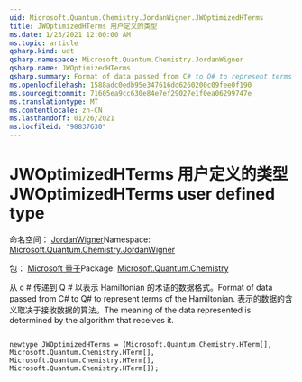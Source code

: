 ```yaml
---
uid: Microsoft.Quantum.Chemistry.JordanWigner.JWOptimizedHTerms
title: JWOptimizedHTerms 用户定义的类型
ms.date: 1/23/2021 12:00:00 AM
ms.topic: article
qsharp.kind: udt
qsharp.namespace: Microsoft.Quantum.Chemistry.JordanWigner
qsharp.name: JWOptimizedHTerms
qsharp.summary: Format of data passed from C# to Q# to represent terms of the Hamiltonian. The meaning of the data represented is determined by the algorithm that receives it.
ms.openlocfilehash: 1588adc0edb95e347616dd6260200c09fee0f190
ms.sourcegitcommit: 71605ea9cc630e84e7ef29027e1f0ea06299747e
ms.translationtype: MT
ms.contentlocale: zh-CN
ms.lasthandoff: 01/26/2021
ms.locfileid: "98837630"
---
```

# <a name="jwoptimizedhterms-user-defined-type"></a><span data-ttu-id="0937f-102">JWOptimizedHTerms 用户定义的类型</span><span class="sxs-lookup"><span data-stu-id="0937f-102">JWOptimizedHTerms user defined type</span></span>

<span data-ttu-id="0937f-103">命名空间： [JordanWigner](xref:Microsoft.Quantum.Chemistry.JordanWigner)</span><span class="sxs-lookup"><span data-stu-id="0937f-103">Namespace: [Microsoft.Quantum.Chemistry.JordanWigner](xref:Microsoft.Quantum.Chemistry.JordanWigner)</span></span>

<span data-ttu-id="0937f-104">包： [Microsoft 量子](https://nuget.org/packages/Microsoft.Quantum.Chemistry)</span><span class="sxs-lookup"><span data-stu-id="0937f-104">Package: [Microsoft.Quantum.Chemistry](https://nuget.org/packages/Microsoft.Quantum.Chemistry)</span></span>


<span data-ttu-id="0937f-105">从 c # 传递到 Q # 以表示 Hamiltonian 的术语的数据格式。</span><span class="sxs-lookup"><span data-stu-id="0937f-105">Format of data passed from C# to Q# to represent terms of the Hamiltonian.</span></span>
<span data-ttu-id="0937f-106">表示的数据的含义取决于接收数据的算法。</span><span class="sxs-lookup"><span data-stu-id="0937f-106">The meaning of the data represented is determined by the algorithm that receives it.</span></span>

```qsharp

newtype JWOptimizedHTerms = (Microsoft.Quantum.Chemistry.HTerm[], Microsoft.Quantum.Chemistry.HTerm[], Microsoft.Quantum.Chemistry.HTerm[], Microsoft.Quantum.Chemistry.HTerm[]);
```

